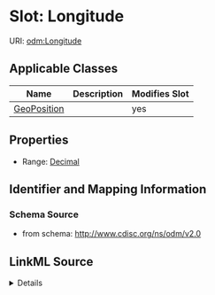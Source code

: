# Slot: Longitude

URI: [odm:Longitude](http://www.cdisc.org/ns/odm/v2.0/Longitude)



<!-- no inheritance hierarchy -->




## Applicable Classes

| Name | Description | Modifies Slot |
| --- | --- | --- |
[GeoPosition](GeoPosition.md) |  |  yes  |







## Properties

* Range: [Decimal](Decimal.md)





## Identifier and Mapping Information







### Schema Source


* from schema: http://www.cdisc.org/ns/odm/v2.0




## LinkML Source

<details>
```yaml
name: Longitude
from_schema: http://www.cdisc.org/ns/odm/v2.0
rank: 1000
alias: Longitude
domain_of:
- GeoPosition
range: decimal

```
</details>